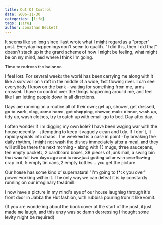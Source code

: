 ```yaml
---
title: Out Of Control
date: 2006-11-30
categories: [life]
tags: [life]
author: Jonathan Beckett
---
```


It seems like so long since I last wrote what I might regard as a "proper" post. Everyday happenings don't seem to qualify. "I did this, then I did that" doesn't stack up in the grand scheme of how I might be feeling, what might be on my mind, and where I think I'm going.

Time to redress the balance.

I feel lost. For several weeks the world has been carrying me along with it like a survivor on a raft in the middle of a wide, fast flowing river. I can see everybody I know on the bank - waiting for something from me, arms crossed. I have no control over the things happening around me, and feel like I am letting people down in all directions.

Days are running on a routine all of their own; get up, shower, get dressed, go to work, slog, come home, get shopping, shower, make dinner, wash up, tidy up, wash clothes, try to catch up with email, go to bed. Day after day.

I often wonder if I'm digging my own hole? I have been waging war with the house recently - attempting to keep it vaguely clean and tidy. If I don't, it rapidly spirals into chaos. The weekend is a case in point - by breaking the daily rhythm, I might not wash the dishes immediately after a meal, and they will still be there the next morning - along with 15 mugs, three saucepans, ten empty packets, 2 cardboard boxes, 38 pieces of junk mail, a swing bin that was full two days ago and is now just getting taller with overflowing crap in it, 5 empty tin cans, 2 empty bottles... you get the picture.

Our house has some kind of supernatural "I'm going to f*ck you over" power working within it. The only way we can defeat it is by constantly running on our imaginary treadmill.

I now have a picture in my mind's eye of our house laughing through it's front door in Jabba the Hut fashion, with rubbish pouring from it like vomit.

(If you are wondering about the book cover at the start of the post, it just made me laugh, and this entry was so damn depressing I thought some levity might be required)